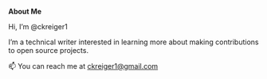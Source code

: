 **About Me**

Hi, I’m @ckreiger1

I’m a technical writer interested in learning more about making contributions to open source projects. 

📫 You can reach me at ckreiger1@gmail.com 
